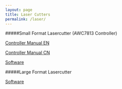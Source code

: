 ```yaml
---
layout: page
title: Laser Cutters
permalink: /laser/
---
```



#####Small Format Lasercutter (AWC7813 Controller)

[Controller Manual EN](/assets/Equipment/laser/AWC7813CN-Manual.pdf)

[Controller Manual CN](/assets/Equipment/laser/AWC7813CN-Manual.pdf)

[Software](/assets/Equipment/laser/LaserCADV8.rar)


#####Large Format Lasercutter



[Software](/assets/Equipment/laser/LargeFormatLasercutter.rar)
